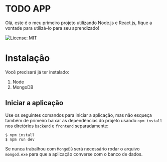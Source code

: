 # TODO APP

Olá, este é o meu primeiro projeto utilizando Node.js e React.js, fique a vontade para utilizá-lo para seu aprendizado!

[![License: MIT](https://img.shields.io/badge/License-MIT-yellow.svg)](https://opensource.org/licenses/MIT)


# Instalação

Você precisará já ter instalado:

 1. Node
 2. MongoDB

## Iniciar a aplicação

Use os seguintes comandos para iniciar a aplicação, mas não esqueça também de primeiro baixar as dependências do projeto usando `npm install` nos diretórios `backend` e `frontend` separadamente:

    $ npm install
    $ npm run dev

Se nunca trabalhou com `MongoDB` será necessário rodar o arquivo `mongod.exe` para que a aplicação converse com o banco de dados.
